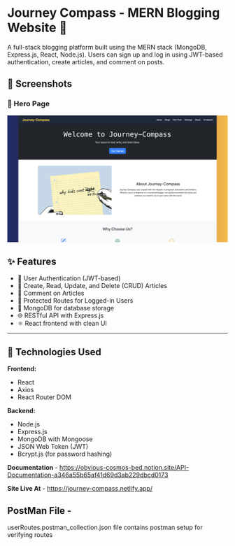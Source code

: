 # Journey Compass - MERN Blogging Website 📝

A full-stack blogging platform built using the MERN stack (MongoDB, Express.js, React, Node.js). Users can sign up and log in using JWT-based authentication, create articles, and comment on posts.

## 📸 Screenshots

### 🔐 Hero Page
![Hero Page](./website-demo/Hero-Page.png)

## ✨ Features

- 🔐 User Authentication (JWT-based)
- 📝 Create, Read, Update, and Delete (CRUD) Articles
- 💬 Comment on Articles
- 👤 Protected Routes for Logged-in Users
- 🧾 MongoDB for database storage
- 🌐 RESTful API with Express.js
- ⚛️ React frontend with clean UI

---

## 🚀 Technologies Used

**Frontend:**
- React
- Axios
- React Router DOM

**Backend:**
- Node.js
- Express.js
- MongoDB with Mongoose
- JSON Web Token (JWT)
- Bcrypt.js (for password hashing)

**Documentation** - https://obvious-cosmos-bed.notion.site/API-Documentation-a346a55b65af41d69d3ab229dbcd0173

**Site Live At** - https://journey-compass.netlify.app/

## PostMan File - 
userRoutes.postman_collection.json file contains postman setup for verifying routes

